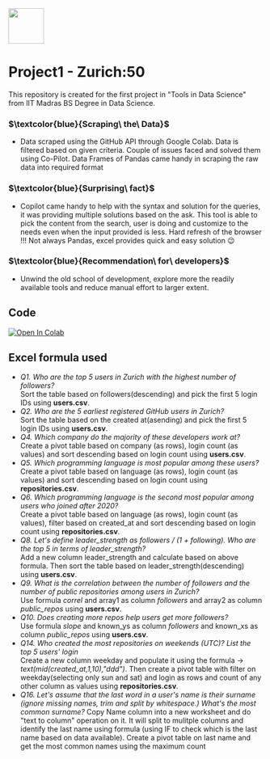 <div style="display: flex; justify-content: space-between; align-items: right;">
  <img src="https://www.logolynx.com/images/logolynx/e3/e36f03e3d1074300899cde147a86eef7.png" style="width: 70px;">
</div>

# Project1 - Zurich:50   
  This repository is created for the first project in "Tools in Data Science" from IIT Madras BS Degree in Data Science. 

### $\textcolor{blue}{Scraping\ the\ Data\}$
  * Data scraped using the GitHub API through Google Colab. Data is filtered based on given criteria. Couple of issues faced and solved them using Co-Pilot. Data Frames of Pandas came handy in scraping the raw data into required format
    
### $\textcolor{blue}{Surprising\ fact\}$
  * Copilot came handy to help with the syntax and solution for the queries, it was providing multiple solutions based on the ask. This tool is able to pick the content from the search, user is doing and customize to the needs even when the input provided is less. Hard refresh of the browser !!! Not always Pandas, excel provides quick and easy solution 😉

### $\textcolor{blue}{Recommendation\ for\ developers\}$
  *  Unwind the old school of development, explore more the readily available tools and reduce manual effort to larger extent.

## Code
  [![Open In Colab](https://colab.research.google.com/assets/colab-badge.svg)](https://colab.research.google.com/drive/your_username/your_repository/blob/main/your_notebook.ipynb)

## Excel formula used
  * *Q1. Who are the top 5 users in Zurich with the highest number of followers?*  
      Sort the table based on followers(descending) and pick the first 5 login IDs using **users.csv**.  
  * *Q2. Who are the 5 earliest registered GitHub users in Zurich?*  
      Sort the table based on the created at(asending) and pick the first 5 login IDs using **users.csv**.    
  * *Q4. Which company do the majority of these developers work at?*  
      Create a pivot table based on company (as rows), login count (as values) and sort descending based on login count using **users.csv**.  
  * *Q5. Which programming language is most popular among these users?*  
      Create a pivot table based on language (as rows), login count (as values) and sort descending based on login count using **repositories.csv**.  
  * *Q6. Which programming language is the second most popular among users who joined after 2020?*  
      Create a pivot table based on language (as rows), login count (as values), filter based on created_at and sort descending based on login count using **repositories.csv**.  
  * *Q8. Let's define leader_strength as followers / (1 + following). Who are the top 5 in terms of leader_strength?*  
      Add a new column leader_strength and calculate based on above formula. Then sort the table based on leader_strength(descending) using **users.csv**.  
  * *Q9. What is the correlation between the number of followers and the number of public repositories among users in Zurich?*  
      Use formula *correl* and array1 as column *followers* and array2 as column *public_repos* using **users.csv**.  
  * *Q10. Does creating more repos help users get more followers?*  
      Use formula *slope* and known_ys as column *followers* and known_xs as column *public_repos* using **users.csv**.  
  * *Q14. Who created the most repositories on weekends (UTC)? List the top 5 users' login*  
      Create a new column weekday and populate it using the formula -> *text(mid(created_at,1,10),"ddd")*. Then create a pivot table with filter on weekday(selecting only sun and sat) and login as rows and count       of any other column as values using **repositories.csv**.  
  * *Q16. Let's assume that the last word in a user's name is their surname (ignore missing names, trim and split by whitespace.) What's the most common surname?*
      Copy Name column into a new worksheet and do "text to column" operation on it. It will split to mulitple columns and identify the last name using formula (using IF to check which is the last name based on        data available). Create a pivot table on last name and get the most common names using the maximum count
      

